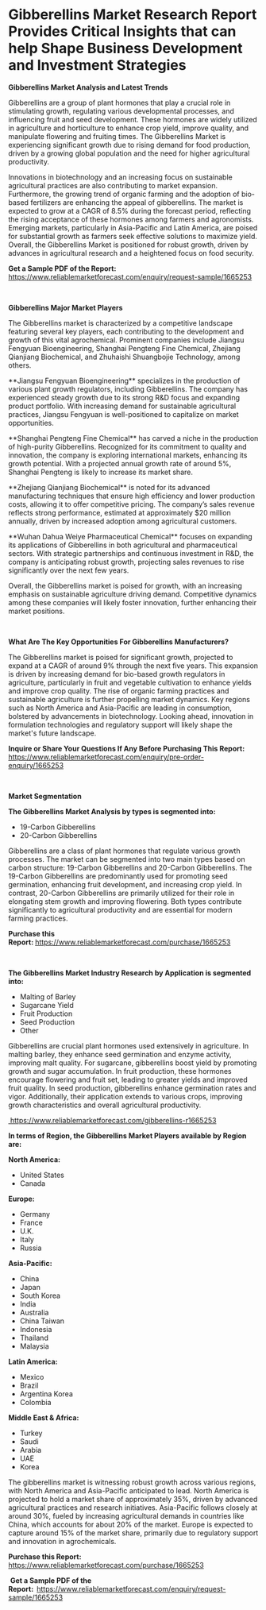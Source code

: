 <p><h1>Gibberellins Market Research Report Provides Critical Insights that can help Shape Business Development and Investment Strategies</h1></p><p><strong>Gibberellins Market Analysis and Latest Trends</strong></p>
<p><p>Gibberellins are a group of plant hormones that play a crucial role in stimulating growth, regulating various developmental processes, and influencing fruit and seed development. These hormones are widely utilized in agriculture and horticulture to enhance crop yield, improve quality, and manipulate flowering and fruiting times. The Gibberellins Market is experiencing significant growth due to rising demand for food production, driven by a growing global population and the need for higher agricultural productivity. </p><p>Innovations in biotechnology and an increasing focus on sustainable agricultural practices are also contributing to market expansion. Furthermore, the growing trend of organic farming and the adoption of bio-based fertilizers are enhancing the appeal of gibberellins. The market is expected to grow at a CAGR of 8.5% during the forecast period, reflecting the rising acceptance of these hormones among farmers and agronomists. Emerging markets, particularly in Asia-Pacific and Latin America, are poised for substantial growth as farmers seek effective solutions to maximize yield. Overall, the Gibberellins Market is positioned for robust growth, driven by advances in agricultural research and a heightened focus on food security.</p></p>
<p><strong>Get a Sample PDF of the Report:&nbsp;</strong> <a href="https://www.reliablemarketforecast.com/enquiry/request-sample/1665253?utm_campaign=3221&utm_medium=2&utm_source=Github&utm_content=ia&utm_term=17042025&utm_id=gibberellins">https://www.reliablemarketforecast.com/enquiry/request-sample/1665253</a></p>
<p>&nbsp;</p>
<p><strong>Gibberellins Major Market Players</strong></p>
<p><p>The Gibberellins market is characterized by a competitive landscape featuring several key players, each contributing to the development and growth of this vital agrochemical. Prominent companies include Jiangsu Fengyuan Bioengineering, Shanghai Pengteng Fine Chemical, Zhejiang Qianjiang Biochemical, and Zhuhaishi Shuangbojie Technology, among others.</p><p>**Jiangsu Fengyuan Bioengineering** specializes in the production of various plant growth regulators, including Gibberellins. The company has experienced steady growth due to its strong R&D focus and expanding product portfolio. With increasing demand for sustainable agricultural practices, Jiangsu Fengyuan is well-positioned to capitalize on market opportunities.</p><p>**Shanghai Pengteng Fine Chemical** has carved a niche in the production of high-purity Gibberellins. Recognized for its commitment to quality and innovation, the company is exploring international markets, enhancing its growth potential. With a projected annual growth rate of around 5%, Shanghai Pengteng is likely to increase its market share.</p><p>**Zhejiang Qianjiang Biochemical** is noted for its advanced manufacturing techniques that ensure high efficiency and lower production costs, allowing it to offer competitive pricing. The company’s sales revenue reflects strong performance, estimated at approximately $20 million annually, driven by increased adoption among agricultural customers.</p><p>**Wuhan Dahua Weiye Pharmaceutical Chemical** focuses on expanding its applications of Gibberellins in both agricultural and pharmaceutical sectors. With strategic partnerships and continuous investment in R&D, the company is anticipating robust growth, projecting sales revenues to rise significantly over the next few years.</p><p>Overall, the Gibberellins market is poised for growth, with an increasing emphasis on sustainable agriculture driving demand. Competitive dynamics among these companies will likely foster innovation, further enhancing their market positions.</p></p>
<p>&nbsp;</p>
<p><strong>What Are The Key Opportunities For Gibberellins Manufacturers?</strong></p>
<p><p>The Gibberellins market is poised for significant growth, projected to expand at a CAGR of around 9% through the next five years. This expansion is driven by increasing demand for bio-based growth regulators in agriculture, particularly in fruit and vegetable cultivation to enhance yields and improve crop quality. The rise of organic farming practices and sustainable agriculture is further propelling market dynamics. Key regions such as North America and Asia-Pacific are leading in consumption, bolstered by advancements in biotechnology. Looking ahead, innovation in formulation technologies and regulatory support will likely shape the market's future landscape.</p></p>
<p><strong>Inquire or Share Your Questions If Any Before Purchasing This Report:</strong> <a href="https://www.reliablemarketforecast.com/enquiry/pre-order-enquiry/1665253?utm_campaign=3221&utm_medium=2&utm_source=Github&utm_content=ia&utm_term=17042025&utm_id=gibberellins">https://www.reliablemarketforecast.com/enquiry/pre-order-enquiry/1665253</a></p>
<p>&nbsp;</p>
<p><strong>Market Segmentation</strong></p>
<p><strong>The Gibberellins Market Analysis by types is segmented into:</strong></p>
<p><ul><li>19-Carbon Gibberellins</li><li>20-Carbon Gibberellins</li></ul></p>
<p><p>Gibberellins are a class of plant hormones that regulate various growth processes. The market can be segmented into two main types based on carbon structure: 19-Carbon Gibberellins and 20-Carbon Gibberellins. The 19-Carbon Gibberellins are predominantly used for promoting seed germination, enhancing fruit development, and increasing crop yield. In contrast, 20-Carbon Gibberellins are primarily utilized for their role in elongating stem growth and improving flowering. Both types contribute significantly to agricultural productivity and are essential for modern farming practices.</p></p>
<p><strong>Purchase this Report:&nbsp;</strong><a href="https://www.reliablemarketforecast.com/purchase/1665253?utm_campaign=3221&utm_medium=2&utm_source=Github&utm_content=ia&utm_term=17042025&utm_id=gibberellins">https://www.reliablemarketforecast.com/purchase/1665253</a></p>
<p>&nbsp;</p>
<p><strong>The Gibberellins Market Industry Research by Application is segmented into:</strong></p>
<p><ul><li>Malting of Barley</li><li>Sugarcane Yield</li><li>Fruit Production</li><li>Seed Production</li><li>Other</li></ul></p>
<p><p>Gibberellins are crucial plant hormones used extensively in agriculture. In malting barley, they enhance seed germination and enzyme activity, improving malt quality. For sugarcane, gibberellins boost yield by promoting growth and sugar accumulation. In fruit production, these hormones encourage flowering and fruit set, leading to greater yields and improved fruit quality. In seed production, gibberellins enhance germination rates and vigor. Additionally, their application extends to various crops, improving growth characteristics and overall agricultural productivity.</p></p>
<p><a href="https://www.reliablemarketforecast.com/gibberellins-r1665253?utm_campaign=3221&utm_medium=2&utm_source=Github&utm_content=ia&utm_term=17042025&utm_id=gibberellins">&nbsp;https://www.reliablemarketforecast.com/gibberellins-r1665253</a></p>
<p><strong>In terms of Region, the Gibberellins Market Players available by Region are:</strong></p>
<p>
    <p> <strong> North America: </strong>
        <ul>
            <li>United States</li>
            <li>Canada</li>
        </ul>
        </p> 
    <p> <strong> Europe: </strong>
        <ul>
            <li>Germany</li>
            <li>France</li>
            <li>U.K.</li>
            <li>Italy</li>
            <li>Russia</li>
        </ul>
        </p> 
    <p> <strong> Asia-Pacific: </strong>
        <ul>
            <li>China</li>
            <li>Japan</li>
            <li>South Korea</li>
            <li>India</li>
            <li>Australia</li>
            <li>China Taiwan</li>
            <li>Indonesia</li>
            <li>Thailand</li>
            <li>Malaysia</li>
        </ul>
        </p> 
    <p> <strong> Latin America: </strong>
        <ul>
            <li>Mexico</li>
            <li>Brazil</li>
            <li>Argentina Korea</li>
            <li>Colombia</li>
        </ul>
        </p> 
    <p> <strong> Middle East & Africa: </strong>
        <ul>
            <li>Turkey</li>
            <li>Saudi</li>
            <li>Arabia</li>
            <li>UAE</li>
            <li>Korea</li>
        </ul>
    </p>
    </p>
<p><p>The gibberellins market is witnessing robust growth across various regions, with North America and Asia-Pacific anticipated to lead. North America is projected to hold a market share of approximately 35%, driven by advanced agricultural practices and research initiatives. Asia-Pacific follows closely at around 30%, fueled by increasing agricultural demands in countries like China, which accounts for about 20% of the market. Europe is expected to capture around 15% of the market share, primarily due to regulatory support and innovation in agrochemicals.</p></p>
<p><strong>Purchase this Report: </strong><a href="https://www.reliablemarketforecast.com/purchase/1665253?utm_campaign=3221&utm_medium=2&utm_source=Github&utm_content=ia&utm_term=17042025&utm_id=gibberellins">https://www.reliablemarketforecast.com/purchase/1665253</a></p>
<p>&nbsp;<strong>Get a Sample PDF of the Report:&nbsp;&nbsp;</strong><a href="https://www.reliablemarketforecast.com/enquiry/request-sample/1665253?utm_campaign=3221&utm_medium=2&utm_source=Github&utm_content=ia&utm_term=17042025&utm_id=gibberellins">https://www.reliablemarketforecast.com/enquiry/request-sample/1665253</a></p>
<p><strong></strong></p>
<p><p></p><p></p><p></p></p>